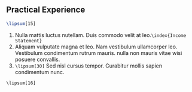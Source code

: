 ## Practical Experience

```latex
\lipsum[15]
```

1. Nulla mattis luctus nutellam. Duis commodo velit at leo.`\index{Income Statement}`
2. Aliquam vulputate magna et leo. Nam vestibulum ullamcorper leo. Vestibulum condimentum rutrum mauris.
	nulla non mauris
	vitae wisi
	posuere convallis.
3. `\lipsum[30]` Sed nisl cursus tempor. Curabitur mollis sapien condimentum nunc.

`\lipsum[16]`





